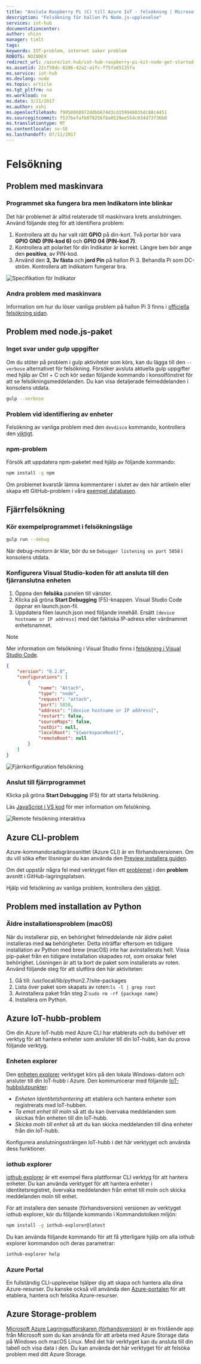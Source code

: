 ```yaml
---
title: "Ansluta Raspberry Pi (C) till Azure IoT - felsökning | Microsoft Docs"
description: "Felsökning för hallon Pi Node.js-upplevelse"
services: iot-hub
documentationcenter: 
author: shizn
manager: timlt
tags: 
keywords: IOT-problem, internet saker problem
ROBOTS: NOINDEX
redirect_url: /azure/iot-hub/iot-hub-raspberry-pi-kit-node-get-started
ms.assetid: 22cf50dc-8206-42a2-a1fc-f75fa85135fa
ms.service: iot-hub
ms.devlang: node
ms.topic: article
ms.tgt_pltfrm: na
ms.workload: na
ms.date: 3/21/2017
ms.author: xshi
ms.openlocfilehash: f9058068972ddbb674d3cd159948835dc88c4451
ms.sourcegitcommit: f537befafb079256fba0529ee554c034d73f36b0
ms.translationtype: MT
ms.contentlocale: sv-SE
ms.lasthandoff: 07/11/2017
---
```

# <a name="troubleshooting"></a>Felsökning
## <a name="hardware-issues"></a>Problem med maskinvara
### <a name="the-application-runs-well-but-the-led-is-not-blinking"></a>Programmet ska fungera bra men Indikatorn inte blinkar
Det här problemet är alltid relaterade till maskinvara krets anslutningen. Använd följande steg för att identifiera problem:

1. Kontrollera att du har valt rätt **GPIO** på din-kort. Två portar bör vara **GPIO GND (PIN-kod 6)** och **GPIO 04 (PIN-kod 7)**.
2. Kontrollera att polaritet för din Indikator är korrekt. Längre ben bör ange den **positiva**, av PIN-kod.
3. Använd den **3, 3v fästa** och **jord Pin** på hallon Pi 3. Behandla Pi som DC-ström. Kontrollera att Indikatorn fungerar bra.

![Specifikation för Indikator](media/iot-hub-raspberry-pi-lessons/troubleshooting/led_spec.png)

### <a name="other-hardware-issues"></a>Andra problem med maskinvara
Information om hur du löser vanliga problem på hallon Pi 3 finns i [officiella felsökning sidan](http://elinux.org/R-Pi_Troubleshooting).

## <a name="nodejs-package-issues"></a>Problem med node.js-paket
### <a name="no-response-during-gulp-tasks"></a>Inget svar under gulp uppgifter
Om du stöter på problem i gulp aktiviteter som körs, kan du lägga till den `--verbose` alternativet för felsökning. Försöker avsluta aktuella gulp uppgifter med hjälp av Ctrl + C och kör sedan följande kommando i konsolfönstret för att se felsökningsmeddelanden. Du kan visa detaljerade felmeddelanden i konsolens utdata.

```bash
gulp --verbose
```

### <a name="device-discovery-issues"></a>Problem vid identifiering av enheter
Felsökning av vanliga problem med den `devdisco` kommando, kontrollera den [viktigt](https://github.com/Azure/device-discovery-cli/blob/develop/readme.md).

### <a name="npm-issues"></a>npm-problem
Försök att uppdatera npm-paketet med hjälp av följande kommando:

```bash
npm install -g npm
```

Om problemet kvarstår lämna kommentarer i slutet av den här artikeln eller skapa ett GitHub-problem i våra [exempel databasen](https://github.com/Azure-Samples/iot-hub-node-raspberrypi-getting-started).

## <a name="remote-debugging"></a>Fjärrfelsökning
### <a name="run-the-sample-application-in-debug-mode"></a>Kör exempelprogrammet i felsökningsläge
```bash
gulp run --debug
```

När debug-motorn är klar, bör du se ```Debugger listening on port 5858``` i konsolens utdata.

### <a name="configure-visual-studio-code-to-connect-to-the-remote-device"></a>Konfigurera Visual Studio-koden för att ansluta till den fjärranslutna enheten
1. Öppna den **felsöka** panelen till vänster.
2. Klicka på gröna **Start Debugging** (F5)-knappen. Visual Studio Code öppnar en launch.json-fil.
3. Uppdatera filen launch.json med följande innehåll. Ersätt `[device hostname or IP address]` med det faktiska IP-adress eller värdnamnet enhetsnamnet.

> [!NOTE]
> Mer information om felsökning i Visual Studio finns i [felsökning i Visual Studio Code](https://code.visualstudio.com/Docs/editor/debugging#_launchjson-attributes).


```json
{
    "version": "0.2.0",
    "configurations": [
        {
            "name": "Attach",
            "type": "node",
            "request": "attach",
            "port": 5858,
            "address": "[device hostname or IP address]",
            "restart": false,
            "sourceMaps": false,
            "outDir": null,
            "localRoot": "${workspaceRoot}",
            "remoteRoot": null
        }
    ]
}
```

![Fjärrkonfiguration felsökning](media/iot-hub-raspberry-pi-lessons/troubleshooting/remote_debugging_configuration.png)

### <a name="attach-to-the-remote-application"></a>Anslut till fjärrprogrammet
Klicka på gröna **Start Debugging** (F5) för att starta felsökning.

Läs [JavaScript i VS kod](https://code.visualstudio.com/docs/languages/javascript#_debugging) för mer information om felsökning.

![Remote felsökning interaktiva](media/iot-hub-raspberry-pi-lessons/troubleshooting/remote_debugging_interactive.png)

## <a name="azure-cli-issues"></a>Azure CLI-problem
Azure-kommandoradsgränssnittet (Azure CLI) är en förhandsversionen. Om du vill söka efter lösningar du kan använda den [Preview installera guiden](https://github.com/Azure/azure-cli/blob/master/doc/preview_install_guide.md).

Om det uppstår några fel med verktyget filen ett [problemet](https://github.com/Azure/azure-cli/issues) i den **problem** avsnitt i GitHub-lagringsplatsen.

Hjälp vid felsökning av vanliga problem, kontrollera den [viktigt](https://github.com/Azure/azure-cli/blob/master/README.rst).

## <a name="python-installation-issues"></a>Problem med installation av Python
### <a name="legacy-installation-issues-macos"></a>Äldre installationsproblem (macOS)
När du installerar pip, en behörighet felmeddelande när äldre paket installeras med **su** behörigheter. Detta inträffar eftersom en tidigare installation av Python med brew (macOS) inte har avinstallerats helt. Vissa pip-paket från en tidigare installation skapades rot, som orsakar felet behörighet. Lösningen är att ta bort de paket som installerats av roten. Använd följande steg för att slutföra den här aktiviteten:

1. Gå till: /usr/local/lib/python2.7/site-packages
2. Lista över paket som skapats av roten:`ls -l | grep root`
3. Avinstallera paket från steg 2:`sudo rm -rf {package name}`
4. Installera om Python.

## <a name="azure-iot-hub-issues"></a>Azure IoT-hubb-problem
Om din Azure IoT-hubb med Azure CLI har etablerats och du behöver ett verktyg för att hantera enheter som ansluter till din IoT-hubb, kan du prova följande verktyg.

### <a name="device-explorer"></a>Enheten explorer
Den [enheten explorer](https://github.com/Azure/azure-iot-sdk-csharp/blob/master/tools/DeviceExplorer) verktyget körs på den lokala Windows-datorn och ansluter till din IoT-hubb i Azure. Den kommunicerar med följande [IoT-hubbslutpunkter](iot-hub-devguide.md):


* *Enheten Identitetshantering* att etablera och hantera enheter som registrerats med IoT-hubben.
* *Ta emot enhet till moln* så att du kan övervaka meddelanden som skickas från enheten till din IoT-hubb.
* *Skicka moln till enhet* så att du kan skicka meddelanden till dina enheter från din IoT-hubb.

Konfigurera anslutningssträngen IoT-hubb i det här verktyget och använda dess funktioner.

### <a name="iothub-explorer"></a>iothub explorer
[iothub explorer](https://github.com/Azure/iothub-explorer) är ett exempel flera plattformar CLI verktyg för att hantera enheter. Du kan använda verktyget för att hantera enheter i identitetsregistret, övervaka meddelanden från enhet till moln och skicka meddelanden moln till enhet.

För att installera den senaste (förhandsversion) versionen av verktyget iothub explorer, kör du följande kommando i Kommandotolken miljön:

```bash
npm install -g iothub-explorer@latest
```

Du kan använda följande kommando för att få ytterligare hjälp om alla iothub explorer kommandon och deras parametrar:

```bash
iothub-explorer help
```

### <a name="azure-portal"></a>Azure Portal
En fullständig CLI-upplevelse hjälper dig att skapa och hantera alla dina Azure-resurser. Du kanske också vill använda den [Azure-portalen](../azure-portal-overview.md) för att etablera, hantera och felsöka Azure-resurser.

## <a name="azure-storage-issues"></a>Azure Storage-problem
[Microsoft Azure Lagringsutforskaren (förhandsversion)](http://storageexplorer.com) är en fristående app från Microsoft som du kan använda för att arbeta med Azure Storage data på Windows och macOS Linux. Med det här verktyget kan du ansluta till din tabell och visa data i den. Du kan använda det här verktyget för att felsöka problem med ditt Azure Storage.

